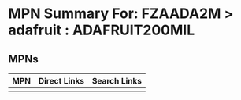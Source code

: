 



# MPN Summary For: FZAADA2M > adafruit : ADAFRUIT200MIL

## MPNs
  

|MPN|Direct Links|Search Links|
| :--- | :--- | :--- |
||||

